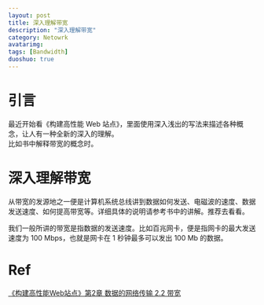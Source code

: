 ```yaml
---
layout: post
title: 深入理解带宽
description: "深入理解带宽"
category: Netowrk
avatarimg:
tags: [Bandwidth]
duoshuo: true
---
```


# 引言
最近开始看《构建高性能 Web 站点》，里面使用深入浅出的写法来描述各种概念，让人有一种全新的深入的理解。  
比如书中解释带宽的概念时。

# 深入理解带宽
从带宽的发源地之一便是计算机系统总线讲到数据如何发送、电磁波的速度、数据发送速度、如何提高带宽等。详细具体的说明请参考书中的讲解。推荐去看看。

我们一般所讲的带宽是指数据的发送速度。比如百兆网卡，便是指网卡的最大发送速度为 100 Mbps，也就是网卡在 1 秒钟最多可以发出 100 Mb 的数据。  

# Ref
[《构建高性能Web站点》第2章 数据的网络传输 2.2 带宽](https://book.douban.com/subject/3924175/)  
 
